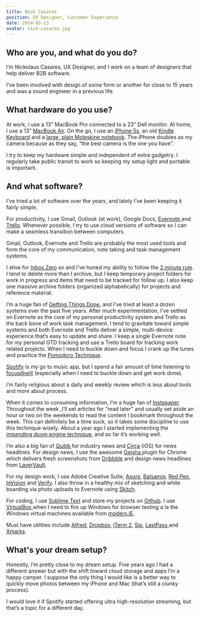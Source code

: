 ```yaml
---
title: Nick Casares
position: UX Designer, Customer Experience
date: 2014-02-13
avatar: nick-casares.jpg
---
```


## Who are you, and what do you do?

I’m Nickolaus Casares, UX Designer, and I work on a team of designers that help deliver B2B software.

I’ve been involved with design of some form or another for close to 15 years and was a sound engineer in a previous life.

## What hardware do you use?

At work, I use a 13” MacBook Pro connected to a 23” Dell monitor. At home, I use a 13” [MacBook Air](https://www.apple.com/macbook-air/). On the go, I use an [iPhone 5s](https://www.apple.com/iphone-5s/), an old [Kindle Keyboard](http://amzn.com/B004HFS6Z0) and a [large, plain Moleskine notebook](http://www.moleskine.com/en/collections/model/product/plain-notebook-large). The iPhone doubles as my camera because as they say, “the best camera is the one you have”.

I try to keep my hardware simple and independent of extra gadgetry. I regularly take public transit to work so keeping my setup light and portable is important.

## And what software?

I’ve tried a lot of software over the years, and lately I’ve been keeping it fairly simple.

For productivity, I use Gmail, Outlook (at work), Google Docs, [Evernote ](http://evernote.com/) and [Trello](https://trello.com/). Whenever possible, I try to use cloud versions of software so I can make a seamless transition between computers.

Gmail, Outlook, Evernote and Trello are probably the most used tools and form the core of my communication, note taking and task management systems.

I stive for [Inbox Zero](http://inboxzero.com/) so and I’ve honed my ability to follow the [2 minute rule](http://lifehacker.com/use-the-two-minute-rule-to-stop-procrastinating-and-get-1521792128). I tend to delete more than I archive, but I keep temporary project folders for work in progress and items that need to be tracked for follow up. I also keep one massive archive folders (organized alphabetically) for projects and reference material.

I’m a huge fan of [Getting Things Done](http://www.davidco.com/about-gtd), and I’ve tried at least a dozen systems over the past five years. After much experimentation, I’ve settled on Evernote as the core of my personal productivity system and Trello as the back bone of work task management. I tend to gravitate toward simple systems and both Evernote and Trello deliver a simple, multi-device experience that’s easy to update and share. I keep a single Evernote note for my personal GTD tracking and use a Trello board for tracking work related projects. When I need to buckle down and focus I crank up the tunes and practice the [Pomodoro Technique](http://pomodorotechnique.com/).

[Spotify](https://www.spotify.com/us/) is my go to music app, but I spend a fair amount of time listening to [focus@will](https://www.focusatwill.com/) (especially when I need to buckle down and get work done).

I’m fairly religious about a daily and weekly review which is less about tools and more about process.

When it comes to consuming information, I’m a huge fan of [Instapaper](http://www.instapaper.com/). Throughout the week ,I’ll set articles for “read later” and usually set aside an hour or two on the weekends to read the content I bookmark throughout the week. This can definitely be a time suck, so it takes some discipline to use this technique wisely. About a year ago I started implementing the [impending doom engine technique](https://medium.com/life-hacks/9cbd3899b87), and so far it’s working well.

I’m also a big fan of [Quibb ](http://quibb.com/) for industry news and [Circa](http://cir.ca/) (iOS) for news headlines. For design news, I use the awesome [Geisha ](https://chrome.google.com/webstore/detail/geisha-dribbble-layervaul/jhiocdmmaannaccoofjfmjpbfkogmnap) plugin for Chrome which delivers fresh screenshots from [Dribbble](http://dribbble.com/) and design news headlines from [LayerVault](https://layervault.com/).

For my design work, I use Adobe Creative Suite, [Axure](http://www.axure.com/), [Balsamiq](http://balsamiq.com/), [Red Pen](https://redpen.io/), [InVision](http://www.invisionapp.com/) and [Verify](http://verifyapp.com/). I also throw in a healthy mix of sketching and white boarding via photo uploads to Evernote using [Skitch](http://evernote.com/skitch/).

For coding, I use [Sublime Text](http://www.sublimetext.com/) and store my projects on [Github](https://github.com/). I use [VirtualBox ](https://www.virtualbox.org/) when I need to fire up Windows for browser testing a la the Windows virtual machines available from [modern.IE](http://modern.ie/).

Must have utilities include [Alfred](http://www.alfredapp.com/), [Dropbox](http://dropbox.com/), [iTerm 2](http://www.iterm2.com/), [Sip](http://theolabrothers.com/sip/), [LastPass ](https://lastpass.com/) and [Xmarks](http://www.xmarks.com/).

## What's your dream setup?

Honestly, I’m pretty close to my dream setup. Five years ago I had a different answer but with the shift toward cloud storage and apps I’m a happy camper. I suppose the only thing I would like is a better way to quickly move photos between my iPhone and Mac (that’s still a clunky process).

I would love it if Spotify started offering ultra high-resolution streaming, but that’s a topic for a different day.